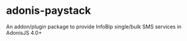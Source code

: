 # adonis-paystack
An addon/plugin package to provide InfoBip single/bulk SMS services in AdonisJS 4.0+
